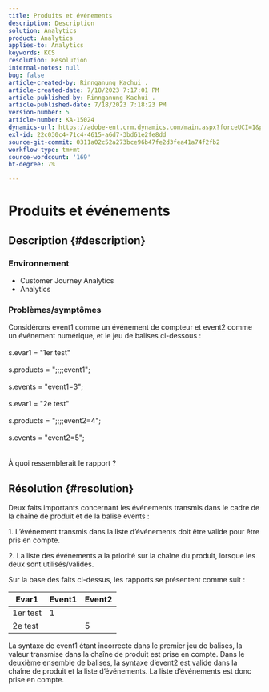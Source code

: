 ```yaml
---
title: Produits et événements
description: Description
solution: Analytics
product: Analytics
applies-to: Analytics
keywords: KCS
resolution: Resolution
internal-notes: null
bug: false
article-created-by: Rinnganung Kachui .
article-created-date: 7/18/2023 7:17:01 PM
article-published-by: Rinnganung Kachui .
article-published-date: 7/18/2023 7:18:23 PM
version-number: 5
article-number: KA-15024
dynamics-url: https://adobe-ent.crm.dynamics.com/main.aspx?forceUCI=1&pagetype=entityrecord&etn=knowledgearticle&id=9448e8a6-9f25-ee11-9cbd-6045bd006b4b
exl-id: 22c030c4-71c4-4615-a6d7-3bd61e2fe8dd
source-git-commit: 0311a02c52a273bce96b47fe2d3fea41a74f2fb2
workflow-type: tm+mt
source-wordcount: '169'
ht-degree: 7%

---
```


# Produits et événements

## Description {#description}


### <b>Environnement</b>

- Customer Journey Analytics
- Analytics




### <b>Problèmes/symptômes</b>

Considérons event1 comme un événement de compteur et event2 comme un événement numérique, et le jeu de balises ci-dessous :
<br><br>s.evar1 = &quot;1er test&quot;<br><br>s.products = &quot;;;;;event1&quot;;<br><br>s.events = &quot;event1=3&quot;;<br><br>s.evar1 = &quot;2e test&quot;<br><br>s.products = &quot;;;;;event2=4&quot;;<br><br>s.events = &quot;event2=5&quot;;
<br> <br><br>
À quoi ressemblerait le rapport ?


## Résolution {#resolution}


Deux faits importants concernant les événements transmis dans le cadre de la chaîne de produit et de la balise events :

1. L’événement transmis dans la liste d’événements doit être valide pour être pris en compte.

2. La liste des événements a la priorité sur la chaîne du produit, lorsque les deux sont utilisés/valides.

Sur la base des faits ci-dessus, les rapports se présentent comme suit :


| Evar1 | Event1 | Event2 |
| --- | --- | --- |
| 1er test | 1 |   |
| 2e test |   | 5 |




La syntaxe de event1 étant incorrecte dans le premier jeu de balises, la valeur transmise dans la chaîne de produit est prise en compte. Dans le deuxième ensemble de balises, la syntaxe d’event2 est valide dans la chaîne de produit et la liste d’événements. La liste d’événements est donc prise en compte.
